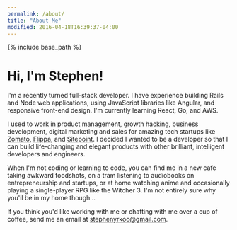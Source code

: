```yaml
---
permalink: /about/
title: "About Me"
modified: 2016-04-18T16:39:37-04:00
---
```

{% include base_path %}

# Hi, I'm Stephen!

I'm a recently turned full-stack developer.
I have experience building Rails and Node web applications, using JavaScript libraries like Angular, and responsive front-end design. I'm currently learning React, Go, and AWS.

I used to work in product management, growth hacking, business development, digital marketing and sales for amazing tech startups like [Zomato][zomato], [Flippa][flippa], and [Sitepoint][sitepoint]. 
I decided I wanted to be a developer so that I can build life-changing and elegant products with other brilliant, intelligent developers and engineers.

When I'm not coding or learning to code, you can find me in a new cafe taking awkward foodshots, on a tram listening to audiobooks on entrepreneurship and startups, or at home watching anime and occasionally playing a single-player RPG like the Witcher 3.
I'm not entirely sure why you'll be in my home though...


If you think you'd like working with me or chatting with me over a cup of coffee, send me an email at [stephenyrkoo@gmail.com][gmail].

[zomato]: https://www.zomato.com
[flippa]: https://flippa.com
[sitepoint]: https://www.sitepoint.com
[gmail]: mailto:stephenyrkoo@gmail.com
